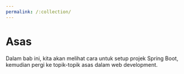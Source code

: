 ```yaml
---
permalink: /:collection/
---
```


# Asas

Dalam bab ini, kita akan melihat cara untuk setup projek Spring Boot, kemudian
pergi ke topik-topik asas dalam web development.
